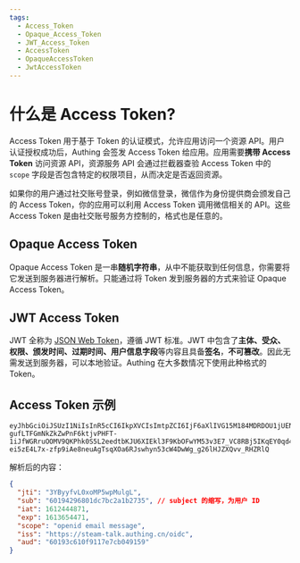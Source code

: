 ```yaml
---
tags:
  - Access_Token
  - Opaque_Access_Token
  - JWT_Access_Token
  - AccessToken
  - OpaqueAccessToken
  - JwtAccessToken
---
```

# 什么是 Access Token?

<LastUpdated/>

Access Token 用于基于 Token 的认证模式，允许应用访问一个资源 API。用户认证授权成功后，Authing 会签发 Access Token 给应用。应用需要**携带 Access Token** 访问资源 API，资源服务 API 会通过拦截器查验 Access Token 中的 `scope` 字段是否包含特定的权限项目，从而决定是否返回资源。

如果你的用户通过社交账号登录，例如微信登录，微信作为身份提供商会颁发自己的 Access Token，你的应用可以利用 Access Token 调用微信相关的 API。这些 Access Token 是由社交账号服务方控制的，格式也是任意的。

## Opaque Access Token

Opaque Access Token 是一串**随机字符串**，从中不能获取到任何信息，你需要将它发送到服务器进行解析。只能通过将 Token 发到服务器的方式来验证 Opaque Access Token。

## JWT Access Token

JWT 全称为 [JSON Web Token](https://tools.ietf.org/html/rfc7519)，遵循 JWT 标准。JWT 中包含了**主体、受众、权限、颁发时间、过期时间、用户信息字段**等内容且具备**签名**，**不可篡改**。因此无需发送到服务器，可以本地验证。Authing 在大多数情况下使用此种格式的 Token。

## Access Token 示例

```
eyJhbGciOiJSUzI1NiIsInR5cCI6IkpXVCIsImtpZCI6IjF6aXlIVG15M184MDRDOU1jUENHVERmYWJCNThBNENlZG9Wa3VweXdVeU0ifQ.eyJqdGkiOiIzWUJ5eWZ2TDB4b01QNXdwTXVsZ0wiLCJzdWIiOiI2MDE5NDI5NjgwMWRjN2JjMmExYjI3MzUiLCJpYXQiOjE2MTI0NDQ4NzEsImV4cCI6MTYxMzY1NDQ3MSwic2NvcGUiOiJvcGVuaWQgZW1haWwgbWVzc2FnZSIsImlzcyI6Imh0dHBzOi8vc3RlYW0tdGFsay5hdXRoaW5nLmNuL29pZGMiLCJhdWQiOiI2MDE5M2M2MTBmOTExN2U3Y2IwNDkxNTkifQ.cYyZ6buwAjp7DzrYQEhvz5rvUBhkv_s8xzuv2JHgzYx0jbqqsWrA_-gufLTFGmNkZkZwPnF6ktjvPHFT-1iJfWGRruOOMV9QKPhk0S5L2eedtbKJU6XIEkl3F9KbOFwYM53v3E7_VC8RBj5IKqEY0qd4mW36C9VbS695wZlvMYnmXhIopYsd5c83i39fLBF8vEBZE1Rq6tqTQTbHAasR2eUz1LnOqxNp2NNkV2dzlcNIksSDbEGjTNkWceeTWBRtFMi_o9EWaHExdm5574jQ-ei5zE4L7x-zfp9iAe8neuAgTsqXOa6RJswhyn53cW4DwWg_g26lHJZXQvv_RHZRlQ
```

解析后的内容：

```json
{
  "jti": "3YByyfvL0xoMP5wpMulgL",
  "sub": "60194296801dc7bc2a1b2735", // subject 的缩写，为用户 ID
  "iat": 1612444871,
  "exp": 1613654471,
  "scope": "openid email message",
  "iss": "https://steam-talk.authing.cn/oidc",
  "aud": "60193c610f9117e7cb049159"
}
```

